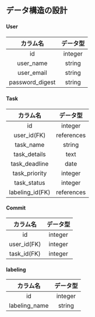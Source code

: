 ## データ構造の設計　　
#### User　
|カラム名|データ型|
|:--:|:--:|
|id|integer|
|user_name|string|
|user_email|string|
|password_digest|string|

#### Task　　
|カラム名|データ型|
|:--:|:--:|
|id|integer|
|user_id(FK)|references|
|task_name|string|
|task_details|text|
|task_deadline|date|
|task_priority|integer|
|task_status|integer|
|labeling_id(FK)|references|

#### Commit
|カラム名|データ型|
|:--:|:--:|
|id|integer|
|user_id(FK)|integer|
|task_id(FK)|integer|

#### labeling
|カラム名|データ型|
|:--:|:--:|
|id|integer|
|labeling_name|string|
